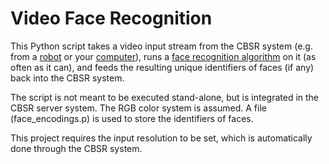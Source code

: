 # Video Face Recognition
This Python script takes a video input stream from the CBSR system (e.g. from a [robot](https://bitbucket.org/socialroboticshub/input/src/master/robot_camera/) or your [computer](https://bitbucket.org/socialroboticshub/input/src/master/computer_camera/)), runs a [face recognition algorithm](https://github.com/ageitgey/face_recognition) on it (as often as it can), and feeds the resulting unique identifiers of faces (if any) back into the CBSR system.

The script is not meant to be executed stand-alone, but is integrated in the CBSR server system. The RGB color system is assumed. A file (face_encodings.p) is used to store the identifiers of faces.

This project requires the input resolution to be set, which is automatically done through the CBSR system.